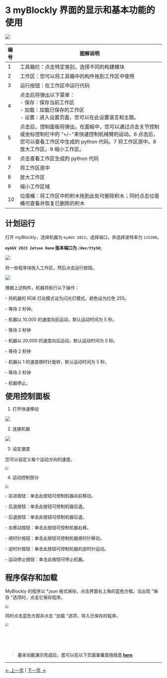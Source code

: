 # 3 myBlockly 界面的显示和基本功能的使用

<img src="../../../resources/5-BasicApplication/5.2/5.2.1/img/interface/1.png" />

| 编号 | 图解说明                                                                                                                                                                                           |
| :--- | -------------------------------------------------------------------------------------------------------------------------------------------------------------------------------------------------- |
| 1    | 工具箱栏：点击特定类别，选择不同的构建模块                                                                                                                                                         |
| 2    | 工作区：您可以将工具箱中的构件拖到工作区中使用                                                                                                                                                     |
| 3    | 运行按钮：在工作区中运行代码                                                                                                                                                                       |
| 4    | 点击后将弹出以下菜单：<br /> - 保存：保存当前工作区<br /> - 加载：加载已保存的工作区<br /> - 设置：进入设置页面，您可以在此设置语言和主题。                                                        |
| 5    | 点击后，控制面板将弹出。在面板中，您可以通过点击关节控制或坐标控制栏中的 "+/-"来快速控制机械臂的运动。6 点击后，您可以查看工作区中生成的 python 代码。7 将工作区居中。8 放大工作区。9 缩小工作区。 |
| 6    | 点击查看工作区生成的 python 代码                                                                                                                                                                   |
| 7    | 将工作区居中                                                                                                                                                                                       |
| 8    | 放大工作区                                                                                                                                                                                         |
| 9    | 缩小工作区域                                                                                                                                                                                       |
| 10   | 垃圾桶：将工作区中的积木拖到此处可删除积木；同时点击垃圾桶可查看并恢复已删除的积木                                                                                                                 |

## **<font size=5>计划运行</font>**

打开 myBlockly，选择机器为 `myAGV 2023`，选择端口，并选择波特率为 `115200`。

**`myAGV 2023 Jetson Nano` 版本端口为 `/dev/ttyS0`;**

![](../../../resources/5-BasicApplication/5.2/5.2.1/1.1.png)

将一些程序块拖入工作区，然后点击运行按钮。

![](../../../resources/5-BasicApplication/5.2/5.2.1/1.2.png)

根据上述构件，机器将执行以下操作：

\- 将机器的 RGB 灯光模式设为闪光灯模式，颜色设为红色 255。

\- 等待 2 秒钟。

\- 机器以 10,000 的速度向前运动，默认运动时间为 5 秒。

\- 等待 2 秒钟

\- 机器以 20,000 的速度向后运动，默认运动时间为 5 秒。

\- 等待 2 秒钟

\- 机器以 1 的速度顺时针旋转，默认运动时间为 5 秒。

\- 等待 2 秒钟

\- 机器停止。

**<font size=5>使用控制面板</font>**

1. 打开快速移动

![](../../../resources/5-BasicApplication/5.2/5.2.1/2.1.png)

2. 连接机器

![](../../../resources/5-BasicApplication/5.2/5.2.1/2.2.png)

3. 设定速度

您可以自定义每个运动方向的速度。

  <img src="../../../resources/5-BasicApplication/5.2/5.2.1/2.3.png" style="zoom:67%;" />

4. 运动控制部分

  <img src="../../../resources/5-BasicApplication/5.2/5.2.1/2.4.png" style="zoom:67%;" />

\- 前进按钮：单击此按钮可控制机器向前移动。

\- 后退按钮：单击此按钮可控制机器后退。

\- 后退按钮：单击此按钮可控制机器后退。

\- 右移动按钮：单击此按钮可控制机器右移。

\- 顺时针按钮：单击此按钮可控制机器顺时针移动。

\- 逆时针按钮：单击此按钮可控制机器的逆时针运动。

\- 运动停止按钮：单击此按钮可停止机器。

## **<font size=5>程序保存和加载</font>**

MyBlockly 的程序以 \*.json 格式保存。点击界面右上角的蓝色方框。当出现 "保存 "选项时，点击它保存程序。

<img src="../../../resources/5-BasicApplication/5.2/5.2.1/img/interface/save.png" style="zoom:67%;" />

同时点击蓝色方框并点击 "加载 "选项，导入已保存的程序。

<img src="../../../resources/5-BasicApplication/5.2/5.2.1/img/interface/load.png" style="zoom: 67%;" />

<br/>
<br/>
<br/>
<br/>
<br/>

> **基本功能演示完成后，您可以在以下页面查看其他信息 [here](https://download-elephantrobotics.oss-cn-shenzhen.aliyuncs.com/software/myblockly/README/myblockly%E4%BD%BF%E7%94%A8%E8%AF%B4%E6%98%8E%E4%B9%A6-en.pdf)**

---

[← 上一页](./2-install_uninstall.md) | [下一页 →](./4-Q&A.md)
